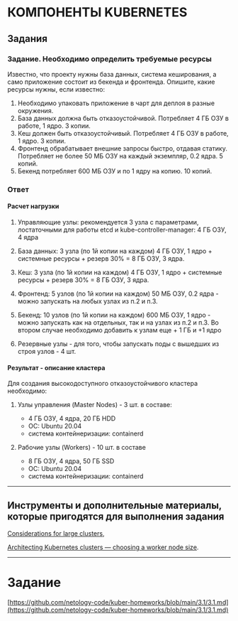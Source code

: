 # КОМПОНЕНТЫ KUBERNETES

## Задания

### Задание. Необходимо определить требуемые ресурсы

Известно, что проекту нужны база данных, система кеширования, а само приложение состоит из бекенда и фронтенда. Опишите, какие ресурсы нужны, если известно:

1. Необходимо упаковать приложение в чарт для деплоя в разные окружения. 
2. База данных должна быть отказоустойчивой. Потребляет 4 ГБ ОЗУ в работе, 1 ядро. 3 копии. 
3. Кеш должен быть отказоустойчивый. Потребляет 4 ГБ ОЗУ в работе, 1 ядро. 3 копии. 
4. Фронтенд обрабатывает внешние запросы быстро, отдавая статику. Потребляет не более 50 МБ ОЗУ на каждый экземпляр, 0.2 ядра. 5 копий. 
5. Бекенд потребляет 600 МБ ОЗУ и по 1 ядру на копию. 10 копий.

### Ответ

#### Расчет нагрузки

1. Управляющие узлы: рекомендуется 3 узла с параметрами, лостаточными для работы etcd и kube-controller-manager: 4 ГБ ОЗУ, 4 ядра

2. База данных: 3 узла (по 1й копии на каждом) 4 ГБ ОЗУ, 1 ядро + системные ресурсы + резерв 30% = 8 ГБ ОЗУ, 3 ядра.

3. Кеш:  3 узла (по 1й копии на каждом) 4 ГБ ОЗУ, 1 ядро + системные ресурсы + резерв 30% = 8 ГБ ОЗУ, 3 ядра.

4. Фронтенд: 5 узлов (по 1й копии на каждом) 50 МБ ОЗУ, 0.2 ядра - можно запускать на любых узлах из п.2 и п.3.
  
5. Бекенд: 10 узлов (по 1й копии на каждом) 600 МБ ОЗУ, 1 ядро - можно запускать как на отдельных, так и на узлах из п.2 и п.3. Во втором случае необходимо добавить к узлам еще + 1 ГБ и +1 ядро

6. Резервные узлы - для того, чтобы запускать поды с вышедших из строя узлов - 4 шт. 

#### Результат - описание кластера

Для создания высокодоступного отказоустойчивого кластера необходимо:

1. Узлы управления (Master Nodes) - 3 шт. в составе:

   - 4 ГБ ОЗУ, 4 ядра, 20 ГБ HDD
   - ОС: Ubuntu 20.04
   - система контейнеризации: containerd

2. Рабочие узлы (Workers) - 10 шт. в составе
   - 8 ГБ ОЗУ, 4 ядра, 50 ГБ SSD
   - ОС: Ubuntu 20.04
   - система контейнеризации: containerd


------

## Инструменты и дополнительные материалы, которые пригодятся для выполнения задания

[Considerations for large clusters](https://kubernetes.io/docs/setup/best-practices/cluster-large/),

[Architecting Kubernetes clusters — choosing a worker node size](https://learnk8s.io/kubernetes-node-size).



------

# Задание

[https://github.com/netology-code/kuber-homeworks/blob/main/3.1/3.1.md](https://github.com/netology-code/kuber-homeworks/blob/main/3.1/3.1.md)
